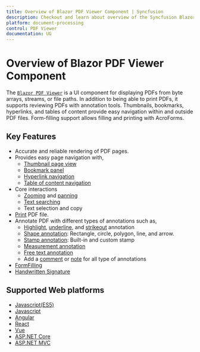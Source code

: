 ```yaml
---
title: Overview of Blazor PDF Viewer Component | Syncfusion
description: Checkout and learn about overview of the Syncfusion Blazor PDF Viewer Classic component and much more details.
platform: document-processing
control: PDF Viewer
documentation: UG
---
```


# Overview of Blazor PDF Viewer Component

The [`Blazor PDF Viewer`](
https://www.syncfusion.com/blazor-components/blazor-pdf-viewer) is a UI component for displaying PDFs from byte arrays, streams, or file paths. In addition to being able to print PDFs, it supports reviewing PDFs with annotation tools. Thumbnails, bookmarks, hyperlinks, and tables of content provide easy navigation within and outside PDF files. Form-filling support allows filling and printing with AcroForms.

## Key Features 

* Accurate and reliable rendering of PDF pages.
* Provides easy page navigation with,
    * [Thumbnail page view](https://helpstaging.syncfusion.com/document-processing/pdf/pdf-viewer2/blazor/navigation#page-thumbnail-navigation)
    * [Bookmark panel](https://helpstaging.syncfusion.com/document-processing/pdf/pdf-viewer2/blazor/navigation#bookmark-navigation)
    * [Hyperlink navigation](https://helpstaging.syncfusion.com/document-processing/pdf/pdf-viewer2/blazor/navigation#hyperlink-navigation)
    * [Table of content navigation](https://helpstaging.syncfusion.com/document-processing/pdf/pdf-viewer2/blazor/navigation#table-of-content-navigation)
* Core interactions
    * [Zooming](https://helpstaging.syncfusion.com/document-processing/pdf/pdf-viewer2/blazor/magnification) and [panning](https://helpstaging.syncfusion.com/document-processing/pdf/pdf-viewer2/blazor/interaction#panning-mode)
    * [Text searching](https://helpstaging.syncfusion.com/document-processing/pdf/pdf-viewer2/blazor/text-search)
    * Text selection and copy
* [Print](https://helpstaging.syncfusion.com/document-processing/pdf/pdf-viewer2/blazor/print) PDF file.
* Annotate PDF with different types of annotations such as,
    * [Highlight](https://helpstaging.syncfusion.com/document-processing/pdf/pdf-viewer2/blazor/annotation/text-markup-annotation#highlight-a-text), [underline](https://helpstaging.syncfusion.com/document-processing/pdf/pdf-viewer2/blazor/annotation/text-markup-annotation#underline-a-text), and [strikeout](https://helpstaging.syncfusion.com/document-processing/pdf/pdf-viewer2/blazor/annotation/text-markup-annotation#strikethrough-a-text) annotation
    * [Shape annotation](https://helpstaging.syncfusion.com/document-processing/pdf/pdf-viewer2/blazor/annotation/shape-annotation): Rectangle, circle, polygon, line, and arrow.
    * [Stamp annotation](https://helpstaging.syncfusion.com/document-processing/pdf/pdf-viewer2/blazor/annotation/stamp-annotation): Built-in and custom stamp
    * [Measurement annotation](https://helpstaging.syncfusion.com/document-processing/pdf/pdf-viewer2/blazor/annotation/measurement-annotation)
    * [Free text annotation](https://helpstaging.syncfusion.com/document-processing/pdf/pdf-viewer2/blazor/annotation/free-text-annotation)
    * Add a [comment](https://helpstaging.syncfusion.com/document-processing/pdf/pdf-viewer2/blazor/annotation/comments) or [note](https://helpstaging.syncfusion.com/document-processing/pdf/pdf-viewer2/blazor/annotation/sticky-notes-annotation) for all type of annotations
* [FormFilling](https://helpstaging.syncfusion.com/document-processing/pdf/pdf-viewer2/blazor/form-filling)
* [Handwritten Signature](https://helpstaging.syncfusion.com/document-processing/pdf/pdf-viewer2/blazor/hand-written-signature)

## Supported Web platforms

* [Javascript(ES5)](https://ej2.syncfusion.com/javascript/documentation/pdfviewer/getting-started)
* [Javascript](https://ej2.syncfusion.com/documentation/pdfviewer/getting-started)
* [Angular](https://ej2.syncfusion.com/angular/documentation/pdfviewer/getting-started)
* [React](https://ej2.syncfusion.com/react/documentation/pdfviewer/getting-started)
* [Vue](https://ej2.syncfusion.com/vue/documentation/pdfviewer/getting-started)
* [ASP.NET Core](https://ej2.syncfusion.com/aspnetcore/documentation/pdfviewer/getting-started)
* [ASP.NET MVC](https://ej2.syncfusion.com/aspnetmvc/documentation/pdfviewer/getting-started)